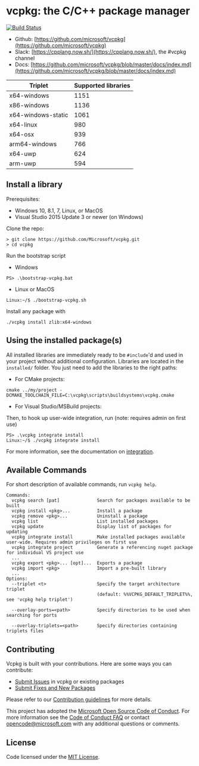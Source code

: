 # vcpkg: the C/C++ package manager

[![Build Status](https://dev.azure.com/vcpkg/public/_apis/build/status/vcpkg-Windows-master-CI?branchName=master)](https://dev.azure.com/vcpkg/public/_build/latest?definitionId=9&branchName=master)

* Github: [https://github.com/microsoft/vcpkg](https://github.com/microsoft/vcpkg)
* Slack: [https://cpplang.now.sh/](https://cpplang.now.sh/), the #vcpkg channel
* Docs: [https://github.com/microsoft/vcpkg/blob/master/docs/index.md](https://github.com/microsoft/vcpkg/blob/master/docs/index.md)

| Triplet  | Supported libraries |
| ------------- | ------------- |
| x64-windows  | 1151  |
| x86-windows  | 1136  |
| x64-windows-static  | 1061  |
| x64-linux  | 980  |
| x64-osx  | 939  |
| arm64-windows  | 766  |
| x64-uwp  | 624  |
| arm-uwp  | 594  |

## Install a library
Prerequisites:
- Windows 10, 8.1, 7, Linux, or MacOS
- Visual Studio 2015 Update 3 or newer (on Windows)

Clone the repo:
```
> git clone https://github.com/Microsoft/vcpkg.git
> cd vcpkg
```

Run the bootstrap script
* Windows 
```
PS> .\bootstrap-vcpkg.bat
```
* Linux or MacOS
```
Linux:~/$ ./bootstrap-vcpkg.sh
```

Install any package with
```
./vcpkg install zlib:x64-windows
```

## Using the installed package(s)
All installed libraries are immediately ready to be `#include`'d and used in your project without additional configuration. Libraries are located in the `installed/` folder. You just need to add the libraries to the right paths:

* For CMake projects:

```
cmake ../my/project -DCMAKE_TOOLCHAIN_FILE=C:\vcpkg\scripts\buildsystems\vcpkg.cmake
```

* For Visual Studio/MSBuild projects:

Then, to hook up user-wide integration, run (note: requires admin on first use)
```
PS> .\vcpkg integrate install
Linux:~/$ ./vcpkg integrate install
```

For more information, see the documentation on [integration](docs/users/integration.md).

## Available Commands

For short description of available commands, run `vcpkg help`.
```
Commands:
  vcpkg search [pat]              Search for packages available to be built
  vcpkg install <pkg>...          Install a package
  vcpkg remove <pkg>...           Uninstall a package
  vcpkg list                      List installed packages
  vcpkg update                    Display list of packages for updating
  vcpkg integrate install         Make installed packages available user-wide. Requires admin privileges on first use
  vcpkg integrate project         Generate a referencing nuget package for individual VS project use
  ...
  vcpkg export <pkg>... [opt]...  Exports a package
  vcpkg import <pkg>              Import a pre-built library
  ...
Options:
  --triplet <t>                   Specify the target architecture triplet
                                  (default: %%VCPKG_DEFAULT_TRIPLET%%, see 'vcpkg help triplet')

  --overlay-ports=<path>          Specify directories to be used when searching for ports

  --overlay-triplets=<path>       Specify directories containing triplets files

```

## Contributing
Vcpkg is built with your contributions. Here are some ways you can contribute:

* [Submit Issues](https://github.com/Microsoft/vcpkg/issues) in vcpkg or existing packages
* [Submit Fixes and New Packages](https://github.com/Microsoft/vcpkg/pulls)

Please refer to our [Contribution guidelines](CONTRIBUTING.md) for more details.

This project has adopted the [Microsoft Open Source Code of Conduct](https://opensource.microsoft.com/codeofconduct/). For more information see the [Code of Conduct FAQ](https://opensource.microsoft.com/codeofconduct/faq/) or contact [opencode@microsoft.com](mailto:opencode@microsoft.com) with any additional questions or comments.

## License

Code licensed under the [MIT License](LICENSE.txt).
